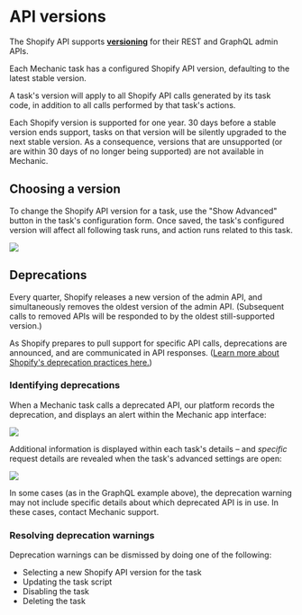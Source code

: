 # API versions

The Shopify API supports [**versioning**](https://shopify.dev/concepts/about-apis/versioning) for their REST and GraphQL admin APIs.

Each Mechanic task has a configured Shopify API version, defaulting to the latest stable version.

A task's version will apply to all Shopify API calls generated by its task code, in addition to all calls performed by that task's actions.

Each Shopify version is supported for one year. 30 days before a stable version ends support, tasks on that version will be silently upgraded to the next stable version. As a consequence, versions that are unsupported \(or are within 30 days of no longer being supported\) are not available in Mechanic.

## Choosing a version

To change the Shopify API version for a task, use the "Show Advanced" button in the task's configuration form. Once saved, the task's configured version will affect all following task runs, and action runs related to this task.

![](https://d33v4339jhl8k0.cloudfront.net/docs/assets/5ddd799f2c7d3a7e9ae472fc/images/5f70c8e452faff00174f3a53/file-Z6ZZu90gNU.gif)

## Deprecations

Every quarter, Shopify releases a new version of the admin API, and simultaneously removes the oldest version of the admin API. \(Subsequent calls to removed APIs will be responded to by the oldest still-supported version.\)

As Shopify prepares to pull support for specific API calls, deprecations are announced, and are communicated in API responses. \([Learn more about Shopify's deprecation practices here.](https://shopify.dev/concepts/about-apis/versioning#deprecation-practices)\)

### Identifying deprecations

When a Mechanic task calls a deprecated API, our platform records the deprecation, and displays an alert within the Mechanic app interface:

![](https://d33v4339jhl8k0.cloudfront.net/docs/assets/5ddd799f2c7d3a7e9ae472fc/images/5f581cf1c9e77c00160373df/file-VUOojZKzZM.png)

Additional information is displayed within each task's details – and _specific_ request details are revealed when the task's advanced settings are open:

![](https://d33v4339jhl8k0.cloudfront.net/docs/assets/5ddd799f2c7d3a7e9ae472fc/images/5f581e094cedfd00173b608f/file-xi2WESwpor.png)

In some cases \(as in the GraphQL example above\), the deprecation warning may not include specific details about which deprecated API is in use. In these cases, contact Mechanic support.

### Resolving deprecation warnings

Deprecation warnings can be dismissed by doing one of the following:

* Selecting a new Shopify API version for the task
* Updating the task script
* Disabling the task
* Deleting the task

